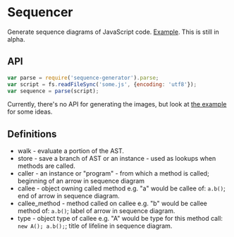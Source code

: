Sequencer
=========

Generate sequence diagrams of JavaScript code. [Example](https://rawgit.com/johntron/sequencer/master/example/index.html). This is still in alpha.

API
---
```javascript
var parse = require('sequence-generator').parse;
var script = fs.readFileSync('some.js', {encoding: 'utf8'});
var sequence = parse(script);
```

Currently, there's no API for generating the images, but look at [the example](example/index.html) for some ideas.

Definitions
---

* walk - evaluate a portion of the AST.
* store - save a branch of AST or an instance - used as lookups when methods are called.
* caller - an instance or "program" - from which a method is called; beginning of an arrow in sequence diagram
* callee - object owning called method e.g. "a" would be callee of: `a.b()`; end of arrow in sequence diagram.
* callee_method - method called on callee e.g. "b" would be callee method of: `a.b()`; label of arrow in sequence diagram.
* type - object type of callee e.g. "A" would be type for this method call: `new A(); a.b();`; title of lifeline in sequence diagram.
